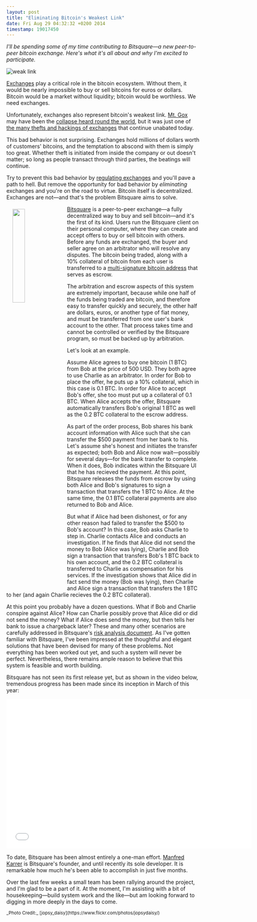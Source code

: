 ```yaml
---
layout: post
title: "Eliminating Bitcoin's Weakest Link"
date: Fri Aug 29 04:32:32 +0200 2014
timestamp: 19017450
---
```


_I'll be spending some of my time contributing to Bitsquare—a new peer-to-peer bitcoin exchange. Here's what it's all about and why I'm excited to participate._

![weak link](https://farm5.staticflickr.com/4092/5081408638_bbde576f8b_b.jpg)

[Exchanges](https://en.wikipedia.org/wiki/Bitcoin_exchange#List_of_Bitcoin_Exchanges) play a critical role in the bitcoin ecosystem. Without them, it would be nearly impossible to buy or sell bitcoins for euros or dollars. Bitcoin would be a market without liquidity; bitcoin would be worthless. We need exchanges.

Unfortunately, exchanges also represent bitcoin's weakest link. [Mt. Gox](https://en.wikipedia.org/wiki/Mt._Gox) may have been the [collapse heard round the world](http://www.wired.com/2014/03/bitcoin-exchange/), but it was just one of [the many thefts and hackings of exchanges](https://bitcointalk.org/index.php?topic=576337) that continue unabated today.

This bad behavior is not surprising. Exchanges hold millions of dollars worth of customers' bitcoins, and the temptation to abscond with them is simply too great. Whether theft is initiated from inside the company or out doesn't matter; so long as people transact through third parties, the beatings will continue.

Try to prevent this bad behavior by [regulating exchanges](http://www.forbes.com/sites/realspin/2014/08/13/the-great-bitcoin-divide/) and you'll pave a path to hell. But remove the opportunity for bad behavior by _eliminating_ exchanges and you're on the road to virtue. Bitcoin itself is decentralized. Exchanges are not—and that's the problem Bitsquare aims to solve.

<a href="http://bitsquare.io"><img src="http://i.imgur.com/z1DCj5Y.png" width="25%" align="left" style="margin: .5rem 1rem .5rem"/></a>
[Bitsquare](http://bitsquare.io) is a peer-to-peer exchange—a fully decentralized way to buy and sell bitcoin—and it's the first of its kind. Users run the Bitsquare client on their personal computer, where they can create and accept offers to buy or sell bitcoin with others. Before any funds are exchanged, the buyer and seller agree on an arbitrator who will resolve any disputes. The bitcoin being traded, along with a 10% collateral of bitcoin from each user is transferred to a [multi-signature bitcoin address](http://bitcoinmagazine.com/11108/multisig-future-bitcoin/) that serves as escrow. 

The arbitration and escrow aspects of this system are extremely important, because while one half of the funds being traded are bitcoin, and therefore easy to transfer quickly and securely, the other half are dollars, euros, or another type of fiat money, and must be transferred from one user's bank account to the other. That process takes time and cannot be controlled or verified by the Bitsquare program, so must be backed up by arbitration.

Let's look at an example.

Assume Alice agrees to buy one bitcoin (1 BTC) from Bob at the price of 500 USD. They both agree to use Charlie as an arbitrator. In order for Bob to place the offer, he puts up a 10% collateral, which in this case is 0.1 BTC. In order for Alice to accept Bob's offer, she too must put up a collateral of 0.1 BTC. When Alice accepts the offer, Bitsquare automatically transfers Bob's original 1 BTC as well as the 0.2 BTC collateral to the escrow address.

As part of the order process, Bob shares his bank account information with Alice such that she can transfer the $500 payment from her bank to his. Let's assume she's honest and initiates the transfer as expected; both Bob and Alice now wait—possibly for several days—for the bank transfer to complete. When it does, Bob indicates within the Bitsquare UI that he has recieved the payment. At this point, Bitsquare releases the funds from escrow by using both Alice and Bob's signatures to sign a transaction that transfers the 1 BTC to Alice. At the same time, the 0.1 BTC collateral payments are also returned to Bob and Alice.

But what if Alice had been dishonest, or for any other reason had failed to transfer the $500 to Bob's account? In this case, Bob asks Charlie to step in. Charlie contacts Alice and conducts an investigation. If he finds that Alice did not send the money to Bob (Alice was lying), Charlie and Bob sign a transaction that transfers Bob's 1 BTC back to his own account, and the 0.2 BTC collateral is transferred to Charlie as compensation for his services. If the investigation shows that Alice did in fact send the money (Bob was lying), then Charlie and Alice sign a transaction that transfers the 1 BTC to her (and again Charlie recieves the 0.2 BTC collateral).

At this point you probably have a dozen questions. What if Bob and Charlie conspire against Alice? How can Charlie possibly prove that Alice did or did not send the money? What if Alice does send the money, but then tells her bank to issue a chargeback later? These and many other scenarios are carefully addressed in Bitsquare's [risk analysis document](https://docs.google.com/document/d/1EFLINUOmtY1Lu2VE9GZLHKEcqLvnnPfzlu0AMyGwDN8/edit#heading=h.ce6eg5itaras). As I've gotten familiar with Bitsquare, I've been impressed at the thoughtful and elegant solutions that have been devised for many of these problems. Not everything has been worked out yet, and such a system will never be perfect. Nevertheless, there remains ample reason to believe that this system is feasible and worth building.

Bitsquare has not seen its first release yet, but as shown in the video below, tremendous progress has been made since its inception in March of this year:

<iframe width="640" height="390" src="//www.youtube.com/embed/upENHwHzqZM" frameborder="0" allowfullscreen></iframe><br/>

To date, Bitsquare has been almost entirely a one-man effort.  [Manfred Karrer](https://plus.google.com/106046176723553419722/posts) is Bitsquare's founder, and until recently its sole developer. It is remarkable how much he's been able to accomplish in just five months.

Over the last few weeks a small team has been rallying around the project, and I'm glad to be a part of it. At the moment, I'm assisting with a bit of housekeeping—build system work and the like—but am looking forward to digging in more deeply in the days to come.

<small>
_Photo Credit:_ [jopsy_daisy](https://www.flickr.com/photos/jopsydaisy/)
</small>



